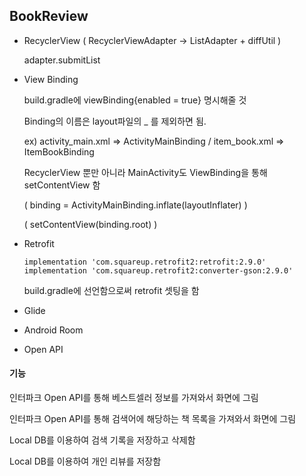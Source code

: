 ## BookReview

- RecyclerView ( RecyclerViewAdapter -> ListAdapter + diffUtil )

  adapter.submitList

  

- View Binding

  build.gradle에 viewBinding{enabled = true} 명시해줄 것

  Binding의 이름은 layout파일의 _ 를 제외하면 됨.

  ex) activity_main.xml => ActivityMainBinding / item_book.xml => ItemBookBinding

  RecyclerView 뿐만 아니라 MainActivity도 ViewBinding을 통해 setContentView 함

  ( binding = ActivityMainBinding.inflate(layoutInflater) )

  ( setContentView(binding.root) )

  

- Retrofit

  ```
  implementation 'com.squareup.retrofit2:retrofit:2.9.0'
  implementation 'com.squareup.retrofit2:converter-gson:2.9.0'
  ```

  build.gradle에 선언함으로써 retrofit 셋팅을 함

  

- Glide

- Android Room

- Open API



#### 기능

인터파크 Open API를 통해 베스트셀러 정보를 가져와서 화면에 그림

인터파크 Open API를 통해 검색어에 해당하는 책 목록을 가져와서 화면에 그림

Local DB를 이용하여 검색 기록을 저장하고 삭제함

Local DB를 이용하여 개인 리뷰를 저장함